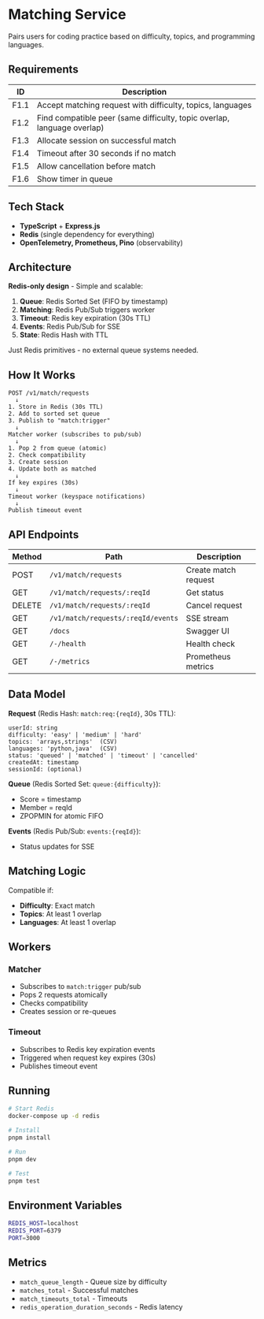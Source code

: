 # Matching Service

Pairs users for coding practice based on difficulty, topics, and programming languages.

## Requirements

| ID | Description |
|----|-------------|
| F1.1 | Accept matching request with difficulty, topics, languages |
| F1.2 | Find compatible peer (same difficulty, topic overlap, language overlap) |
| F1.3 | Allocate session on successful match |
| F1.4 | Timeout after 30 seconds if no match |
| F1.5 | Allow cancellation before match |
| F1.6 | Show timer in queue |

## Tech Stack

- **TypeScript** + **Express.js**
- **Redis** (single dependency for everything)
- **OpenTelemetry, Prometheus, Pino** (observability)

## Architecture

**Redis-only design** - Simple and scalable:

1. **Queue**: Redis Sorted Set (FIFO by timestamp)
2. **Matching**: Redis Pub/Sub triggers worker
3. **Timeout**: Redis key expiration (30s TTL)
4. **Events**: Redis Pub/Sub for SSE
5. **State**: Redis Hash with TTL

Just Redis primitives - no external queue systems needed.

## How It Works

```
POST /v1/match/requests
  ↓
1. Store in Redis (30s TTL)
2. Add to sorted set queue
3. Publish to "match:trigger"
  ↓
Matcher worker (subscribes to pub/sub)
  ↓
1. Pop 2 from queue (atomic)
2. Check compatibility
3. Create session
4. Update both as matched
  ↓
If key expires (30s)
  ↓
Timeout worker (keyspace notifications)
  ↓
Publish timeout event
```

## API Endpoints

| Method | Path | Description |
|--------|------|-------------|
| POST | `/v1/match/requests` | Create match request |
| GET | `/v1/match/requests/:reqId` | Get status |
| DELETE | `/v1/match/requests/:reqId` | Cancel request |
| GET | `/v1/match/requests/:reqId/events` | SSE stream |
| GET | `/docs` | Swagger UI |
| GET | `/-/health` | Health check |
| GET | `/-/metrics` | Prometheus metrics |

## Data Model

**Request** (Redis Hash: `match:req:{reqId}`, 30s TTL):
```
userId: string
difficulty: 'easy' | 'medium' | 'hard'
topics: 'arrays,strings'  (CSV)
languages: 'python,java'  (CSV)
status: 'queued' | 'matched' | 'timeout' | 'cancelled'
createdAt: timestamp
sessionId: (optional)
```

**Queue** (Redis Sorted Set: `queue:{difficulty}`):
- Score = timestamp
- Member = reqId
- ZPOPMIN for atomic FIFO

**Events** (Redis Pub/Sub: `events:{reqId}`):
- Status updates for SSE

## Matching Logic

Compatible if:
- **Difficulty**: Exact match
- **Topics**: At least 1 overlap
- **Languages**: At least 1 overlap

## Workers

### Matcher
- Subscribes to `match:trigger` pub/sub
- Pops 2 requests atomically
- Checks compatibility
- Creates session or re-queues

### Timeout
- Subscribes to Redis key expiration events
- Triggered when request key expires (30s)
- Publishes timeout event

## Running

```bash
# Start Redis
docker-compose up -d redis

# Install
pnpm install

# Run
pnpm dev

# Test
pnpm test
```

## Environment Variables

```bash
REDIS_HOST=localhost
REDIS_PORT=6379
PORT=3000
```

## Metrics

- `match_queue_length` - Queue size by difficulty
- `matches_total` - Successful matches
- `match_timeouts_total` - Timeouts
- `redis_operation_duration_seconds` - Redis latency
